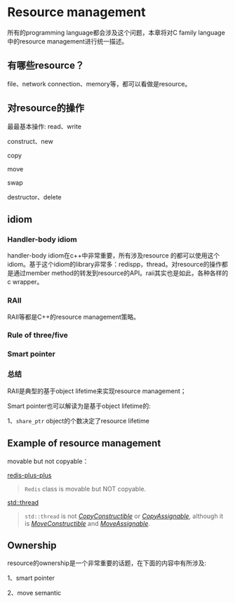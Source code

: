 # Resource management

所有的programming language都会涉及这个问题，本章将对C family language中的resource management进行统一描述。

## 有哪些resource？

file、network connection、memory等，都可以看做是resource。

## 对resource的操作

最最基本操作: read、write

construct、new

copy 

move

swap

destructor、delete

## idiom

### Handler-body idiom

handler-body idiom在c++中非常重要，所有涉及resource 的都可以使用这个idiom。基于这个idiom的library非常多：redispp，thread。对resource的操作都是通过member method的转发到resource的API。raii其实也是如此，各种各样的c wrapper。

### RAII

RAII等都是C++的resource management策略。



### Rule of three/five



### Smart pointer



### 总结

RAII是典型的基于object lifetime来实现resource management；

Smart pointer也可以解读为是基于object lifetime的: 

1、`share_ptr` object的个数决定了resource lifetime

## Example of resource management

movable but not copyable：

[redis-plus-plus](https://github.com/sewenew/redis-plus-plus)

> `Redis` class is movable but NOT copyable.

[std::thread](https://en.cppreference.com/w/cpp/thread/thread)

> `std::thread` is not [*CopyConstructible*](https://en.cppreference.com/w/cpp/named_req/CopyConstructible) or [*CopyAssignable*](https://en.cppreference.com/w/cpp/named_req/CopyAssignable), although it is [*MoveConstructible*](https://en.cppreference.com/w/cpp/named_req/MoveConstructible) and [*MoveAssignable*](https://en.cppreference.com/w/cpp/named_req/MoveAssignable).



## Ownership

resource的ownership是一个非常重要的话题，在下面的内容中有所涉及:

1、smart pointer

2、move semantic